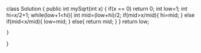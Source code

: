 class Solution {
    public int mySqrt(int x) {
        if(x == 0) return 0;
        int low=1;
        int hi=x/2+1;
        while(low+1<hi){
            int mid=(low+hi)/2;
            if(mid>x/mid){
                hi=mid;
            }
            else if(mid<x/mid){
                low=mid;
            }
            else{
                return mid;
            }
        }
        return low;

    }
}
